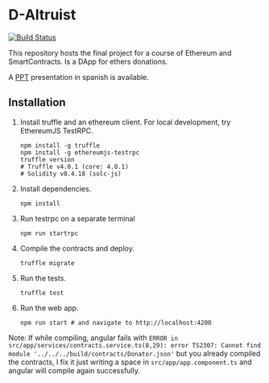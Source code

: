 # D-Altruist

[![Build Status](https://travis-ci.org/jvanecek/d-altruist.svg?branch=master)](https://travis-ci.org/jvanecek/d-altruist)

This repository hosts the final project for a course of Ethereum and SmartContracts. Is a DApp for ethers donations.

A [PPT](https://docs.google.com/presentation/d/1_c2FpUN39uhK3S3j8Cy7G3Zi9_ZBmv5ayXdMvChX6Ms/edit?usp=sharing) presentation in spanish is available.

## Installation

1. Install truffle and an ethereum client. For local development, try EthereumJS TestRPC.
    ```shell
    npm install -g truffle
    npm install -g ethereumjs-testrpc
    truffle version
    # Truffle v4.0.1 (core: 4.0.1)
    # Solidity v0.4.18 (solc-js)
    ```

2. Install dependencies.
    ```shell
    npm install
    ```

3. Run testrpc on a separate terminal
    ```shell
    npm run startrpc
    ```

4. Compile the contracts and deploy.
    ```shell
    truffle migrate
    ```

5. Run the tests.
    ```shell
    truffle test
    ```

6. Run the web app.
    ```shell
    npm run start # and navigate to http://localhost:4200
    ```

Note: If while compiling, angular fails with `ERROR in src/app/services/contracts.service.ts(8,29): error TS2307: Cannot find module '../../../build/contracts/Donator.json'` but you already compiled the contracts, I fix it just writing a space in `src/app/app.component.ts` and angular will compile again successfully. 
